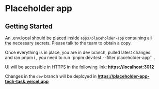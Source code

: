 # Placeholder app

## Getting Started

An .env.local should be placed inside `apps/placeholder-app` containing all the necessary secrets. Please talk to the team to obtain a copy.

Once everything is in place, you are in dev branch, pulled latest changes and ran pnpm i , you need to run `pnpm dev:test --filter placeholder-app`` .

UI will be accessible in HTTPS in the following link: **https://localhost:3012**

Changes in the `dev` branch will be deployed in **https://placeholder-app-tech-task.vercel.app**
